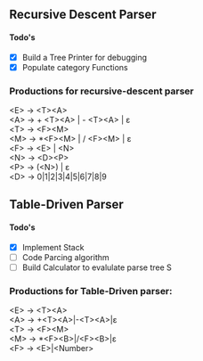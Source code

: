 
## Recursive Descent Parser

#### Todo's 
- [x] Build a Tree Printer for debugging
- [x] Populate category Functions

### Productions for recursive-descent parser
\<E\>  →  \<T\>\<A\>  
\<A\> → + \<T\>\<A\> | - \<T\>\<A\> | ε   
\<T\> →  \<F\>\<M\>  
\<M\> → *\<F\>\<M\> | / \<F\>\<M\> | ε   
\<F\> → \<E\> | \<N\>  
\<N\> → \<D\>\<P\>  
\<P\> → (\<N\>) | ε  
\<D\> → 0|1|2|3|4|5|6|7|8|9  


## Table-Driven Parser

#### Todo's
-[x] Implement Stack  
-[ ] Code Parcing algorithm  
-[ ] Build Calculator to evalulate parse tree  S 

### Productions for Table-Driven parser:

\<E\> → \<T\>\<A\>  
\<A\> → +\<T\>\<A\>|-\<T\>\<A\>|ε  
\<T\> → \<F\>\<M\>   
\<M\> → *\<F\>\<B\>|/\<F\>\<B\>|ε   
\<F\> → \<E\>|\<Number\>  
